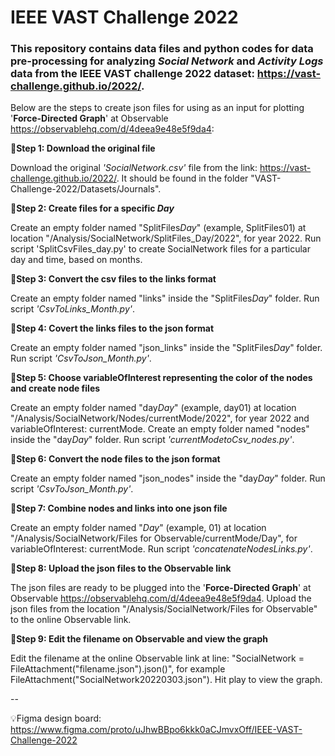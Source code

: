 # IEEE VAST Challenge 2022

### This repository contains data files and python codes for data pre-processing for analyzing *Social Network* and *Activity Logs* data from the IEEE VAST challenge 2022 dataset: https://vast-challenge.github.io/2022/.


Below are the steps to create json files for using as an input for plotting '**Force-Directed Graph**' at Observable <https://observablehq.com/d/4deea9e48e5f9da4>:

**🧪Step 1: Download the original file**

Download the original *'SocialNetwork.csv'* file from the link: https://vast-challenge.github.io/2022/. It should be found in the folder "VAST-Challenge-2022/Datasets/Journals".

**🧪Step 2: Create files for a specific *Day***

Create an empty folder named "SplitFiles*Day*" (example, SplitFiles01) at location "/Analysis/SocialNetwork/SplitFiles_Day/2022", for year 2022. Run script 'SplitCsvFiles_day.py' to create SocialNetwork files for a particular day and time, based on months.

**🧪Step 3: Convert the csv files to the links format** 

Create an empty folder named "links" inside the "SplitFiles*Day*" folder. Run script *'CsvToLinks_Month.py'*.

**🧪Step 4: Covert the links files to the json format**

Create an empty folder named "json_links" inside the  "SplitFiles*Day*" folder. Run script *'CsvToJson_Month.py'*.

**🧪Step 5: Choose variableOfInterest representing the color of the nodes and create node files**
 
Create an empty folder named "day*Day*" (example, day01) at location "/Analysis/SocialNetwork/Nodes/currentMode/2022", for year 2022 and variableOfInterest: currentMode. Create an empty folder named "nodes" inside the "day*Day*" folder. Run script *'currentModetoCsv_nodes.py'*.

**🧪Step 6: Convert the node files to the json format** 

Create an empty folder named "json_nodes" inside the "day*Day*" folder. Run script *'CsvToJson_Month.py'*.

**🧪Step 7: Combine nodes and links into one json file** 

Create an empty folder named "*Day*" (example, 01) at location "/Analysis/SocialNetwork/Files for Observable/currentMode/Day", for variableOfInterest: currentMode. Run script *'concatenateNodesLinks.py'*.

**🧪Step 8: Upload the json files to the Observable link** 

The json files are ready to be plugged into the '**Force-Directed Graph**' at Observable <https://observablehq.com/d/4deea9e48e5f9da4>. Upload the json files from the location "/Analysis/SocialNetwork/Files for Observable" to the online Observable link.

**🧪Step 9: Edit the filename on Observable and view the graph** 

Edit the filename at the online Observable link at line: "SocialNetwork = FileAttachment("filename.json").json()", for example FileAttachment("SocialNetwork20220303.json"). Hit play to view the graph.


--

💡Figma design board: https://www.figma.com/proto/uJhwBBpo6kkk0aCJmvxOff/IEEE-VAST-Challenge-2022
